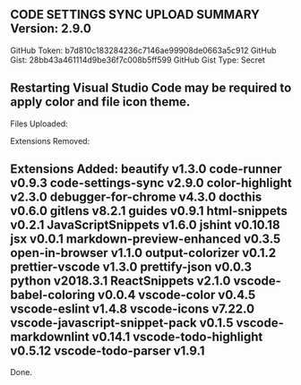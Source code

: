 CODE SETTINGS SYNC UPLOAD SUMMARY
Version: 2.9.0
--------------------
GitHub Token: b7d810c183284236c7146ae99908de0663a5c912
GitHub Gist: 28bb43a461114d9be36f7c008b5ff599
GitHub Gist Type: Secret

Restarting Visual Studio Code may be required to apply color and file icon theme.
--------------------
Files Uploaded:

  Extensions Removed:

Extensions Added:
  beautify v1.3.0
  code-runner v0.9.3
  code-settings-sync v2.9.0
  color-highlight v2.3.0
  debugger-for-chrome v4.3.0
  docthis v0.6.0
  gitlens v8.2.1
  guides v0.9.1
  html-snippets v0.2.1
  JavaScriptSnippets v1.6.0
  jshint v0.10.18
  jsx v0.0.1
  markdown-preview-enhanced v0.3.5
  open-in-browser v1.1.0
  output-colorizer v0.1.2
  prettier-vscode v1.3.0
  prettify-json v0.0.3
  python v2018.3.1
  ReactSnippets v2.1.0
  vscode-babel-coloring v0.0.4
  vscode-color v0.4.5
  vscode-eslint v1.4.8
  vscode-icons v7.22.0
  vscode-javascript-snippet-pack v0.1.5
  vscode-markdownlint v0.14.1
  vscode-todo-highlight v0.5.12
  vscode-todo-parser v1.9.1
--------------------
Done.